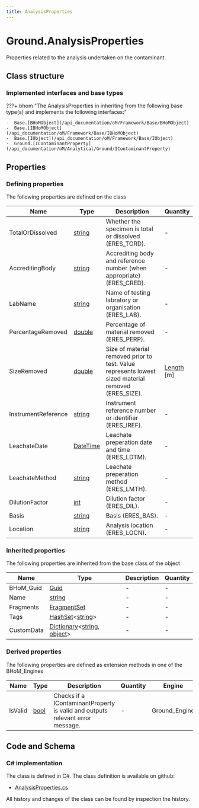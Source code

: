 ```yaml
---
title: AnalysisProperties
---
```


# Ground.AnalysisProperties

Properties related to the analysis undertaken on the contaminant.

## Class structure

### Implemented interfaces and base types

???+ bhom "The AnalysisProperties in inheriting from the following base type(s) and implements the following interfaces:"

    -  Base.[BHoMObject](/api_documentation/oM/Framework/Base/BHoMObject)
    -  Base.[IBHoMObject](/api_documentation/oM/Framework/Base/IBHoMObject)
    -  Base.[IObject](/api_documentation/oM/Framework/Base/IObject)
    -  Ground.[IContaminantProperty](/api_documentation/oM/Analytical/Ground/IContaminantProperty)


## Properties



### Defining properties

The following properties are defined on the class

| Name             | Type             | Description      | Quantity         |
|------------------|------------------|------------------|------------------|
| TotalOrDissolved | [string](https://learn.microsoft.com/en-us/dotnet/api/System.String?view=netstandard-2.0) | Whether the specimen is total or dissolved (ERES_TORD). | - |
| AccreditingBody | [string](https://learn.microsoft.com/en-us/dotnet/api/System.String?view=netstandard-2.0) | Accrediting body and reference number (when appropriate) (ERES_CRED). | - |
| LabName | [string](https://learn.microsoft.com/en-us/dotnet/api/System.String?view=netstandard-2.0) | Name of testing labratory or organisation (ERES_LAB). | - |
| PercentageRemoved | [double](https://learn.microsoft.com/en-us/dotnet/api/System.Double?view=netstandard-2.0) | Percentage of material removed (ERES_PERP). | - |
| SizeRemoved | [double](https://learn.microsoft.com/en-us/dotnet/api/System.Double?view=netstandard-2.0) | Size of material removed prior to test. Value represents lowest sized material removed (ERES_SIZE). | [Length](/api_documentation/oM/Dimensional/Quantities/Attributes/Length) [m] |
| InstrumentReference | [string](https://learn.microsoft.com/en-us/dotnet/api/System.String?view=netstandard-2.0) | Instrument reference number or identifier (ERES_IREF). | - |
| LeachateDate | [DateTime](https://learn.microsoft.com/en-us/dotnet/api/System.DateTime?view=netstandard-2.0) | Leachate preperation date and time (ERES_LDTM). | - |
| LeachateMethod | [string](https://learn.microsoft.com/en-us/dotnet/api/System.String?view=netstandard-2.0) | Leachate preperation method (ERES_LMTH). | - |
| DilutionFactor | [int](https://learn.microsoft.com/en-us/dotnet/api/System.Int32?view=netstandard-2.0) | Dilution factor (ERES_DIL). | - |
| Basis | [string](https://learn.microsoft.com/en-us/dotnet/api/System.String?view=netstandard-2.0) | Basis (ERES_BAS). | - |
| Location | [string](https://learn.microsoft.com/en-us/dotnet/api/System.String?view=netstandard-2.0) | Analysis location (ERES_LOCN). | - |


### Inherited properties
The following properties are inherited from the base class of the object

| Name             | Type             | Description      | Quantity         |
|------------------|------------------|------------------|------------------|
| BHoM_Guid | [Guid](https://learn.microsoft.com/en-us/dotnet/api/System.Guid?view=netstandard-2.0) | - | - |
| Name | [string](https://learn.microsoft.com/en-us/dotnet/api/System.String?view=netstandard-2.0) | - | - |
| Fragments | [FragmentSet](/api_documentation/oM/Framework/Base/FragmentSet) | - | - |
| Tags | [HashSet](https://learn.microsoft.com/en-us/dotnet/api/System.Collections.Generic.HashSet-1?view=netstandard-2.0)&lt;[string](https://learn.microsoft.com/en-us/dotnet/api/System.String?view=netstandard-2.0)&gt; | - | - |
| CustomData | [Dictionary](https://learn.microsoft.com/en-us/dotnet/api/System.Collections.Generic.Dictionary-2?view=netstandard-2.0)&lt;[string](https://learn.microsoft.com/en-us/dotnet/api/System.String?view=netstandard-2.0), [object](https://learn.microsoft.com/en-us/dotnet/api/System.Object?view=netstandard-2.0)&gt; | - | - |


### Derived properties

The following properties are defined as extension methods in one of the BHoM_Engines

| Name             | Type             | Description      | Quantity         | Engine           |
|------------------|------------------|------------------|------------------|------------------|
| IsValid | [bool](https://learn.microsoft.com/en-us/dotnet/api/System.Boolean?view=netstandard-2.0) | Checks if a IContaminantProperty is valid and outputs relevant error message. | - | Ground_Engine |


## Code and Schema

### C# implementation

The class is defined in C#. The class definition is available on github:

- [AnalysisProperties.cs](https://github.com/BHoM/BHoM/blob/develop/Ground_oM/ContaminantProperties/AnalysisProperties.cs)

All history and changes of the class can be found by inspection the history.
